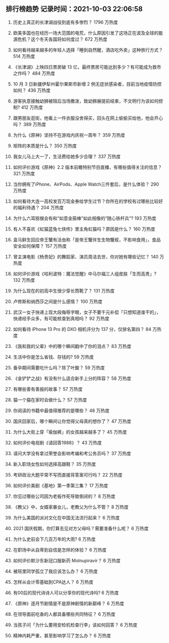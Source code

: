 
## 排行榜趋势 记录时间：2021-10-03 22:06:58
  
  1. 历史上真正的长津湖战役到底有多惨烈？ 1796 万热度
    
  2. 欧美多国也在经历一场大范围的电荒，什么原因引发了这场正在波及全球的能源危机？这个冬天各国将如何度过？ 672 万热度
    
  3. 如何看待越来越多的年轻人选择「睡到自然醒，酒店吃外卖」这种旅行方式？ 514 万热度
    
  4. 《长津湖》上映四日票房破 13 亿，最终票房可能达到多少？有可能成为救市之作吗？ 484 万热度
    
  5. 10 月 3 日新疆伊犁州霍尔果斯市新增 2 例无症状感染者，目前当地疫情防控如何？ 436 万热度
    
  6. 游客执意接触幼狮被阻后当场撒泼，致幼狮展提前结束，不文明行为该如何控制? 412 万热度
    
  7. 跟男朋友逛街，他看上一件衣服没舍得买，回头在网上偷偷买给他，他会开心吗？ 389 万热度
    
  8. 为什么《原神》坚持不在游戏内庆祝一周年？ 359 万热度
    
  9. 矩阵的本质是什么？ 350 万热度
    
  10. 我女儿马上大一了，生活费给她多少合理？ 337 万热度
    
  11. 如何评价游戏《原神》2.2 版本前瞻特别节目直播，有哪些值得关注的信息？ 321 万热度
    
  12. 当你拥有了iPhone、AirPods、Apple Watch三件套后，是什么体验？ 290 万热度
    
  13. 如何看待大连一高校发百万现金券给学生过节？你所在的学校有过哪些比较好的福利待遇？ 204 万热度
    
  14. 为什么六耳猕猴会有和“如意金箍棒”如此相像的“随心铁杆兵”? 193 万热度
    
  15. 有人不喜欢《虹猫蓝兔七侠传》里主角虹猫吗？原因是什么？ 160 万热度
    
  16. 盒马鲜生回应帝王蟹有活虫称「是帝王蟹伴生生物蟹蛭，不影响食用」，食品安全如何保障？ 157 万热度
    
  17. 曾主演电影《杨贵妃》的舞蹈家、演员周洁去世，你对她有哪些记忆？ 140 万热度
    
  18. 如何评价游戏《哈利波特：魔法觉醒》中马尔福三人组皮肤「生而高贵」? 132 万热度
    
  19. 为什么现在的初高中生很少穿长筒靴了？ 131 万热度
    
  20. 卢修斯和纳西莎之间是什么感情？ 100 万热度
    
  21. 武汉一女子快递上现大段侮辱字眼，女子不要千元补偿「只想知道谁干的」，快递经手众多，有可能核查到真相吗？ 92 万热度
    
  22. 如何看待 iPhone 13  Pro 的 DXO 相机评分为 137 分，仅排名第四？ 84 万热度
    
  23. 《我和我的父辈》中的哪个瞬间戳中了你的泪点？ 83 万热度
    
  24. 生活中你是怎么省钱、存钱的? 59 万热度
    
  25. 备孕期间需要吃什么吗？除了叶酸？ 59 万热度
    
  26. 《金铲铲之战》有没有什么适合新手上分的阵容？ 58 万热度
    
  27. 有哪些善有善报的故事？ 57 万热度
    
  28. 猫一个猫在家时会做什么？ 57 万热度
    
  29. 你阅读的书籍中最值得推荐的是哪些？ 48 万热度
    
  30. 国庆回家后，哪个瞬间让你觉得父母真的想你了？ 47 万热度
    
  31. 为什么大街上穿「瑜伽裤」的女孩越来越多了？ 45 万热度
    
  32. 如何评价电视剧《请回答1988》？ 43 万热度
    
  33. 请问大学没有拿过荣誉会影响考编和考公务员吗？ 37 万热度
    
  34. 新入职场女性如何选择高跟鞋？ 35 万热度
    
  35. 考研政治大题平常不写而直接背答案可行吗？ 22 万热度
    
  36. 如何评价美剧《基地》第一季第三集？ 17 万热度
    
  37. 你见过哪些公司因为老板作死导致倒闭的？ 8 万热度
    
  38. 《教父》中，女婿家暴女儿，老教父为什么不管？ 8 万热度
    
  39. 为什么美国的派对文化在中国无法流行起来？ 6 万热度
    
  40. 2021 国庆假期，你打算去见对方父母吗？需要准备什么呢？ 6 万热度
    
  41. 为什么史前会下几百万年的大雨? 6 万热度
    
  42. 在职场中从自卑到自信是怎样的体验？ 6 万热度
    
  43. 如何评价默沙东新冠口服新药 Molnupiravir？ 6 万热度
    
  44. 被班里同学孤立了我应该怎么办？ 6 万热度
    
  45. 怎样从会计零基础到CPA达人？ 6 万热度
    
  46. 有00后的现代诗诗人可以分享你的现代诗吗? 6 万热度
    
  47. 《原神》逐月节剧情是不是原神剧情的新巅峰？ 6 万热度
    
  48. 在领导面前吃香的人都具备哪些共同特征？ 6 万热度
    
  49. 当孩子问「为什么要用安检机检查行李」该如何回答？ 6 万热度
    
  50. 精神内耗严重，甚至影响学习了怎么办？ 6 万热度
    